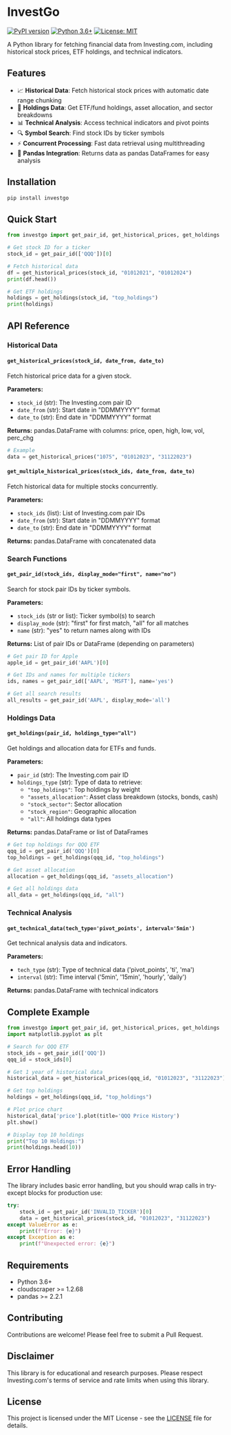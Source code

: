 # InvestGo

[![PyPI version](https://badge.fury.io/py/investgo.svg)](https://badge.fury.io/py/investgo)
[![Python 3.6+](https://img.shields.io/badge/python-3.6+-blue.svg)](https://www.python.org/downloads/)
[![License: MIT](https://img.shields.io/badge/License-MIT-yellow.svg)](https://opensource.org/licenses/MIT)

A Python library for fetching financial data from Investing.com, including historical stock prices, ETF holdings, and technical indicators.

## Features

- 📈 **Historical Data**: Fetch historical stock prices with automatic date range chunking
- 🏢 **Holdings Data**: Get ETF/fund holdings, asset allocation, and sector breakdowns
- 📊 **Technical Analysis**: Access technical indicators and pivot points
- 🔍 **Symbol Search**: Find stock IDs by ticker symbols
- ⚡ **Concurrent Processing**: Fast data retrieval using multithreading
- 🐼 **Pandas Integration**: Returns data as pandas DataFrames for easy analysis

## Installation

```bash
pip install investgo
```

## Quick Start

```python
from investgo import get_pair_id, get_historical_prices, get_holdings

# Get stock ID for a ticker
stock_id = get_pair_id(['QQQ'])[0]

# Fetch historical data
df = get_historical_prices(stock_id, "01012021", "01012024")
print(df.head())

# Get ETF holdings
holdings = get_holdings(stock_id, "top_holdings")
print(holdings)
```

## API Reference

### Historical Data

#### `get_historical_prices(stock_id, date_from, date_to)`

Fetch historical price data for a given stock.

**Parameters:**
- `stock_id` (str): The Investing.com pair ID
- `date_from` (str): Start date in "DDMMYYYY" format
- `date_to` (str): End date in "DDMMYYYY" format

**Returns:** pandas.DataFrame with columns: price, open, high, low, vol, perc_chg

```python
# Example
data = get_historical_prices("1075", "01012023", "31122023")
```

#### `get_multiple_historical_prices(stock_ids, date_from, date_to)`

Fetch historical data for multiple stocks concurrently.

**Parameters:**
- `stock_ids` (list): List of Investing.com pair IDs
- `date_from` (str): Start date in "DDMMYYYY" format  
- `date_to` (str): End date in "DDMMYYYY" format

**Returns:** pandas.DataFrame with concatenated data

### Search Functions

#### `get_pair_id(stock_ids, display_mode="first", name="no")`

Search for stock pair IDs by ticker symbols.

**Parameters:**
- `stock_ids` (str or list): Ticker symbol(s) to search
- `display_mode` (str): "first" for first match, "all" for all matches
- `name` (str): "yes" to return names along with IDs

**Returns:** List of pair IDs or DataFrame (depending on parameters)

```python
# Get pair ID for Apple
apple_id = get_pair_id('AAPL')[0]

# Get IDs and names for multiple tickers
ids, names = get_pair_id(['AAPL', 'MSFT'], name='yes')

# Get all search results
all_results = get_pair_id('AAPL', display_mode='all')
```

### Holdings Data

#### `get_holdings(pair_id, holdings_type="all")`

Get holdings and allocation data for ETFs and funds.

**Parameters:**
- `pair_id` (str): The Investing.com pair ID
- `holdings_type` (str): Type of data to retrieve:
  - `"top_holdings"`: Top holdings by weight
  - `"assets_allocation"`: Asset class breakdown (stocks, bonds, cash)
  - `"stock_sector"`: Sector allocation
  - `"stock_region"`: Geographic allocation
  - `"all"`: All holdings data types

**Returns:** pandas.DataFrame or list of DataFrames

```python
# Get top holdings for QQQ ETF
qqq_id = get_pair_id('QQQ')[0]
top_holdings = get_holdings(qqq_id, "top_holdings")

# Get asset allocation
allocation = get_holdings(qqq_id, "assets_allocation")

# Get all holdings data
all_data = get_holdings(qqq_id, "all")
```

### Technical Analysis

#### `get_technical_data(tech_type='pivot_points', interval='5min')`

Get technical analysis data and indicators.

**Parameters:**
- `tech_type` (str): Type of technical data ('pivot_points', 'ti', 'ma')
- `interval` (str): Time interval ('5min', '15min', 'hourly', 'daily')

**Returns:** pandas.DataFrame with technical indicators

## Complete Example

```python
from investgo import get_pair_id, get_historical_prices, get_holdings
import matplotlib.pyplot as plt

# Search for QQQ ETF
stock_ids = get_pair_id(['QQQ'])
qqq_id = stock_ids[0]

# Get 1 year of historical data
historical_data = get_historical_prices(qqq_id, "01012023", "31122023")

# Get top holdings
holdings = get_holdings(qqq_id, "top_holdings")

# Plot price chart
historical_data['price'].plot(title='QQQ Price History')
plt.show()

# Display top 10 holdings
print("Top 10 Holdings:")
print(holdings.head(10))
```

## Error Handling

The library includes basic error handling, but you should wrap calls in try-except blocks for production use:

```python
try:
    stock_id = get_pair_id('INVALID_TICKER')[0]
    data = get_historical_prices(stock_id, "01012023", "31122023")
except ValueError as e:
    print(f"Error: {e}")
except Exception as e:
    print(f"Unexpected error: {e}")
```

## Requirements

- Python 3.6+
- cloudscraper >= 1.2.68
- pandas >= 2.2.1

## Contributing

Contributions are welcome! Please feel free to submit a Pull Request.

## Disclaimer

This library is for educational and research purposes. Please respect Investing.com's terms of service and rate limits when using this library.

## License

This project is licensed under the MIT License - see the [LICENSE](LICENCE.TXT) file for details.
